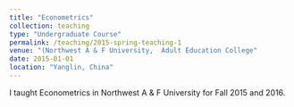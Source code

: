 ```yaml
---
title: "Econometrics"
collection: teaching
type: "Undergraduate Course"
permalink: /teaching/2015-spring-teaching-1
venue: "(Northwest A & F University,  Adult Education College"
date: 2015-01-01
location: "Yanglin, China"
---
```


I taught Econometrics in Northwest A & F University for Fall 2015 and 2016.

